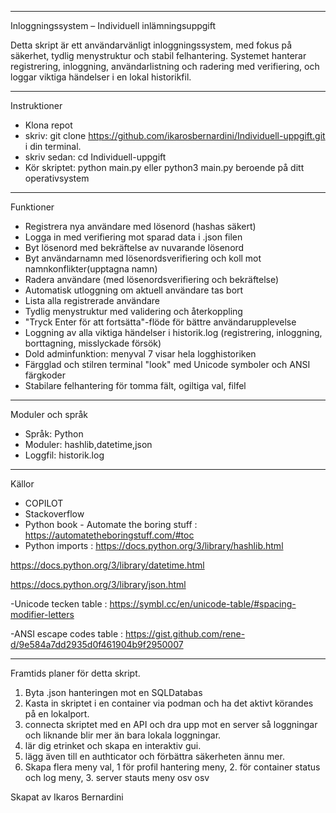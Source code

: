 ----------------------------------

Inloggningssystem – Individuell inlämningsuppgift

Detta skript är ett användarvänligt inloggningssystem, med fokus på säkerhet, tydlig menystruktur och stabil felhantering. Systemet hanterar registrering, inloggning, användarlistning och radering med verifiering, och loggar viktiga händelser i en lokal historikfil.

----------------------------------------

Instruktioner
- Klona repot
- skriv: git clone https://github.com/ikarosbernardini/Individuell-uppgift.git i din terminal. 
- skriv sedan: cd Individuell-uppgift
- Kör skriptet:
python main.py eller python3 main.py beroende på ditt operativsystem


----------------------------------------

Funktioner
- Registrera nya användare med lösenord (hashas säkert)
- Logga in med verifiering mot sparad data i .json filen
- Byt lösenord med bekräftelse av nuvarande lösenord
- Byt användarnamn med lösenordsverifiering och koll mot namnkonflikter(upptagna namn)
- Radera användare (med lösenordsverifiering och bekräftelse)
- Automatisk utloggning om aktuell användare tas bort
- Lista alla registrerade användare
- Tydlig menystruktur med validering och återkoppling
- "Tryck Enter för att fortsätta"-flöde för bättre användarupplevelse
- Loggning av alla viktiga händelser i historik.log (registrering, inloggning, borttagning, misslyckade försök)
- Dold adminfunktion: menyval 7 visar hela logghistoriken
- Färgglad och stilren terminal "look" med Unicode symboler och ANSI färgkoder
- Stabilare felhantering för tomma fält, ogiltiga val, filfel


----------------------------------------

Moduler och språk
- Språk: Python
- Moduler: hashlib,datetime,json
- Loggfil: historik.log


----------------------------------------

Källor
- COPILOT 
- Stackoverflow
- Python book - Automate the boring stuff :  
https://automatetheboringstuff.com/#toc
- Python imports : 
https://docs.python.org/3/library/hashlib.html

https://docs.python.org/3/library/datetime.html

https://docs.python.org/3/library/json.html

-Unicode tecken table :
https://symbl.cc/en/unicode-table/#spacing-modifier-letters

-ANSI escape codes table : 
https://gist.github.com/rene-d/9e584a7dd2935d0f461904b9f2950007

----------------------------------------

Framtids planer för detta skript.

1. Byta .json hanteringen mot en SQLDatabas
2. Kasta in skriptet i en container via podman och ha det aktivt körandes på en lokalport.
3. connecta skriptet med en API och dra upp mot en server så loggningar och liknande blir mer än bara lokala loggningar.
4. lär dig etrinket och skapa en interaktiv gui.
5. lägg även till en authticator och förbättra säkerheten ännu mer.
6. Skapa flera meny val, 1 för profil hantering meny, 2. för container status och log meny, 3. server stauts meny osv osv 




Skapat av Ikaros Bernardini

